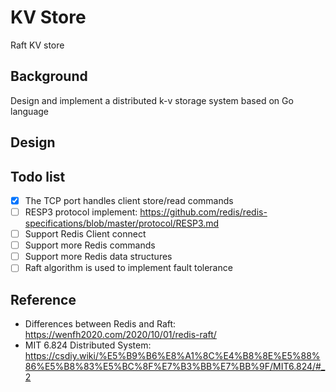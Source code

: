 # KV Store

Raft KV store

## Background

Design and implement a distributed k-v storage system based on Go language

## Design

## Todo list

- [x] The TCP port handles client store/read commands
- [ ] RESP3 protocol implement: https://github.com/redis/redis-specifications/blob/master/protocol/RESP3.md
- [ ] Support Redis Client connect
- [ ] Support more Redis commands
- [ ] Support more Redis data structures
- [ ] Raft algorithm is used to implement fault tolerance

## Reference

- Differences between Redis and Raft: https://wenfh2020.com/2020/10/01/redis-raft/
- MIT 6.824 Distributed System: https://csdiy.wiki/%E5%B9%B6%E8%A1%8C%E4%B8%8E%E5%88%86%E5%B8%83%E5%BC%8F%E7%B3%BB%E7%BB%9F/MIT6.824/#_2